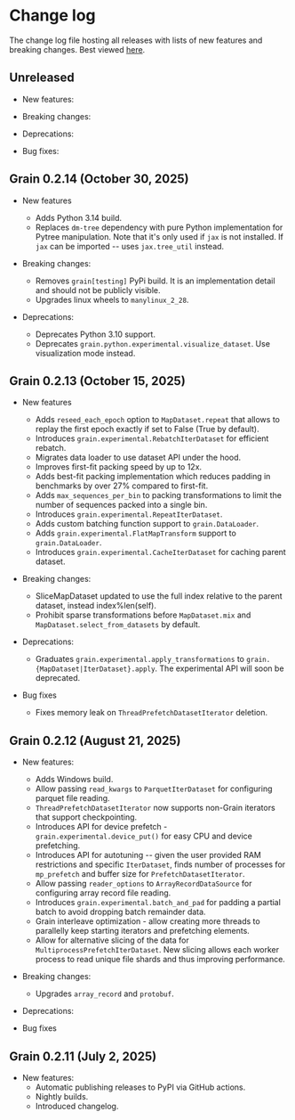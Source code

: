 # Change log

The change log file hosting all releases with lists of new features and breaking
changes. Best viewed [here](https://google-grain.readthedocs.io/en/latest/changelog.html).

## Unreleased

* New features:

* Breaking changes:

* Deprecations:

* Bug fixes:

## Grain 0.2.14 (October 30, 2025)

* New features
  * Adds Python 3.14 build.
  * Replaces `dm-tree` dependency with pure Python implementation for Pytree
    manipulation. Note that it's only used if `jax` is not installed. If `jax`
    can be imported -- uses `jax.tree_util` instead.

* Breaking changes:
  * Removes `grain[testing]` PyPi build. It is an implementation detail and
    should not be publicly visible.
  * Upgrades linux wheels to `manylinux_2_28`.

* Deprecations:
  * Deprecates Python 3.10 support.
  * Deprecates `grain.python.experimental.visualize_dataset`. Use visualization
    mode instead.

## Grain 0.2.13 (October 15, 2025)

* New features
  * Adds `reseed_each_epoch` option to `MapDataset.repeat` that allows to replay
    the first epoch exactly if set to False (True by default).
  * Introduces `grain.experimental.RebatchIterDataset` for efficient rebatch.
  * Migrates data loader to use dataset API under the hood.
  * Improves first-fit packing speed by up to 12x.
  * Adds best-fit packing implementation which reduces padding in benchmarks by
    over 27% compared to first-fit.
  * Adds `max_sequences_per_bin` to packing transformations to limit the number
    of sequences packed into a single bin.
  * Introduces `grain.experimental.RepeatIterDataset`.
  * Adds custom batching function support to `grain.DataLoader`.
  * Adds `grain.experimental.FlatMapTransform` support to `grain.DataLoader`.
  * Introduces `grain.experimental.CacheIterDataset` for caching parent dataset.

* Breaking changes:
  * SliceMapDataset updated to use the full index relative to the parent
    dataset, instead index%len(self).
  * Prohibit sparse transformations before `MapDataset.mix` and
    `MapDataset.select_from_datasets` by default.

* Deprecations:
  * Graduates `grain.experimental.apply_transformations` to
   `grain.{MapDataset|IterDataset}.apply`. The experimental API will soon be
    deprecated.

* Bug fixes
  * Fixes memory leak on `ThreadPrefetchDatasetIterator` deletion.

## Grain 0.2.12 (August 21, 2025)

* New features:
  * Adds Windows build.
  * Allow passing `read_kwargs` to `ParquetIterDataset` for configuring parquet
    file reading.
  * `ThreadPrefetchDatasetIterator` now supports non-Grain iterators that
    support checkpointing.
  * Introduces API for device prefetch - `grain.experimental.device_put()` for
    easy CPU and device prefetching.
  * Introduces API for autotuning -- given the user provided RAM restrictions
    and specific `IterDataset`, finds number of processes for `mp_prefetch`
    and buffer size for `PrefetchDatasetIterator`.
  * Allow passing `reader_options` to `ArrayRecordDataSource` for configuring
    array record file reading.
  * Introduces `grain.experimental.batch_and_pad` for padding a partial batch to
    avoid dropping batch remainder data.
  * Grain interleave optimization - allow creating more threads to parallelly
    keep starting iterators and prefetching elements.
  * Allow for alternative slicing of the data for
    `MultiprocessPrefetchIterDataset`. New slicing allows each worker process to
    read unique file shards and thus improving performance.

* Breaking changes:
  * Upgrades `array_record` and `protobuf`.

* Deprecations:

* Bug fixes

## Grain 0.2.11 (July 2, 2025)

* New features:
  * Automatic publishing releases to PyPI via GitHub actions.
  * Nightly builds.
  * Introduced changelog.
